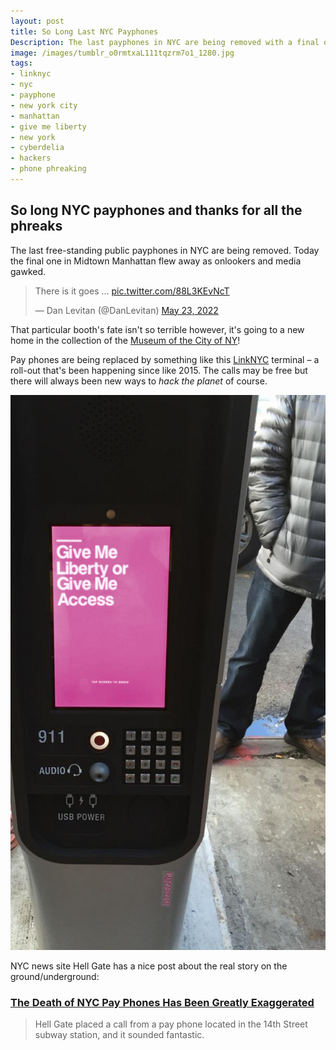 ```yaml
---
layout: post
title: So Long Last NYC Payphones
Description: The last payphones in NYC are being removed with a final one from Manhattan going today. To be replaced by LinkNYC terminals. Thanks for all the phreaks.
image: /images/tumblr_o0rmtxaL111tqzrm7o1_1280.jpg
tags:
- linknyc
- nyc
- payphone
- new york city
- manhattan
- give me liberty
- new york
- cyberdelia
- hackers
- phone phreaking
---
```

## So long NYC payphones and thanks for all the phreaks

The last free-standing public payphones in NYC are being removed. Today the final one in Midtown Manhattan flew away as onlookers and media gawked.

<blockquote class="twitter-tweet"><p lang="en" dir="ltr">There is it goes … <a href="https://t.co/88L3KEvNcT">pic.twitter.com/88L3KEvNcT</a></p>&mdash; Dan Levitan (@DanLevitan) <a href="https://twitter.com/DanLevitan/status/1528745278139924480?ref_src=twsrc%5Etfw">May 23, 2022</a></blockquote> <script async src="https://platform.twitter.com/widgets.js" charset="utf-8"></script>

That particular booth's fate isn't so terrible however, it's going to a new home in the collection of the [Museum of the City of NY](https://www.mcny.org/)!

Pay phones are being replaced by something like this [LinkNYC](https://www.link.nyc/) terminal – a roll-out that's been happening since like 2015. The calls may be free but there will always been new ways to _hack the planet_ of course.

 ![A LinkNYC modern payphone terminal in New York City with features like USB charging port, wifi and digital display screen. This one with a pink image with bold white text 'Give Me Liberty or Give Me Access' as seen in Hackers (1995) movie. A CyberdeliaNYC sticker can also be seen on it.](/images/tumblr_o0rmtxaL111tqzrm7o1_1280.jpg) 

 NYC news site Hell Gate has a nice post about the real story on the ground/underground:
 
 ### [The Death of NYC Pay Phones Has Been Greatly Exaggerated](https://www.hellgatenyc.com/the-death-of-nyc-payphones-lies/)

 > Hell Gate placed a call from a pay phone located in the 14th Street subway station, and it sounded fantastic.

 

